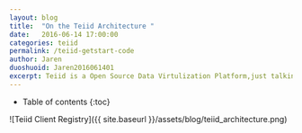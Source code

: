 ```yaml
---
layout: blog
title:  "On the Teiid Architecture "
date:   2016-06-14 17:00:00
categories: teiid
permalink: /teiid-getstart-code
author: Jaren
duoshuoid: Jaren2016061401
excerpt: Teiid is a Open Source Data Virtulization Platform,just talking about the architecture of teiid.
---
```


* Table of contents
{:toc}

 
 ![Teiid Client Registry]({{ site.baseurl }}/assets/blog/teiid_architecture.png)
 
 
 
 
 
 
  